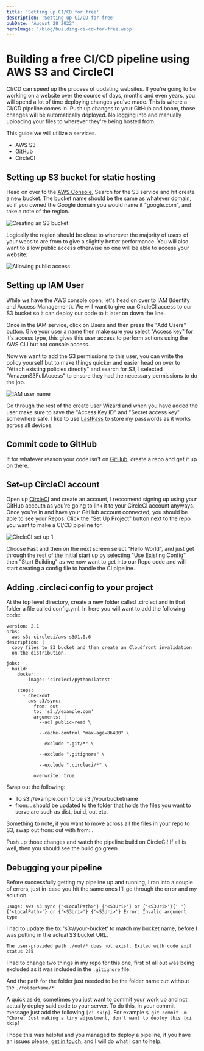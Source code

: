 ```yaml
---
title: 'Setting up CI/CD for free'
description: 'Setting up CI/CD for free'
pubDate: 'August 28 2022'
heroImage: '/blog/building-ci-cd-for-free.webp'
---
```


# Building a free CI/CD pipeline using AWS S3 and CircleCI

CI/CD can speed up the process of updating websites. If you're going to be working on a website over the course of days, months and even years, you will spend a lot of time deploying changes you've made. This is where a CI/CD pipeline comes in. Push up changes to your GitHub and boom, those changes will be automatically deployed. No logging into and manually uploading your files to wherever they're being hosted from.

This guide we will utilize a services.

- AWS S3
- GitHub
- CircleCI

## Setting up S3 bucket for static hosting

Head on over to the [AWS Console.](https://eu-west-2.console.aws.amazon.com/console/home) Search for the S3 service and hit create a new bucket. The bucket name should be the same as whatever domain, so if you owned the Google domain you would name it "google.com", and take a note of the region.

![Creating an S3 bucket](/blog/ci-cd-pipeline/create-s3-bucket.webp)

Logically the region should be close to wherever the majority of users of your website are from to give a slightly better performance. You will also want to allow public access otherwise no one will be able to access your website:

![Allowing public access](/blog/ci-cd-pipeline/creating-bucket2.png)

## Setting up IAM User

While we have the AWS console open, let's head on over to IAM (Identify and Access Management). We will want to give our CircleCI access to our S3 bucket so it can deploy our code to it later on down the line.

Once in the IAM service, click on Users and then press the "Add Users" button. Give your user a name then make sure you select "Access key" for it\'s access type, this gives this user access to perform actions using the AWS CLI but not console access.

Now we want to add the S3 permissions to this user, you can write the policy yourself but to make things quicker and easier head on over to "Attach existing policies directly" and search for S3, I selected "AmazonS3FullAccess" to ensure they had the necessary permissions to do the job.

![IAM user name](/blog/ci-cd-pipeline/iam-user-name.png)

Go through the rest of the create user Wizard and when you have added the user make sure to save the "Access Key ID" and "Secret access key" somewhere safe. I like to use [LastPass](https://www.lastpass.com/) to store my passwords as it works across all devices.

## Commit code to GitHub

If for whatever reason your code isn't on [GitHub](https://github.com/), create a repo and get it up on there.

## Set-up CircleCI account

Open up [CircleCI](https://circleci.com/) and create an account, I reccomend signing up using your GitHub accoutn as you\'re going to link it to your CircleCI account anyways. Once you\'re in and have your GitHub account connected, you should be able to see your Repos. Click the "Set Up Project" button next to the repo you want to make a CI/CD pipeline for.

![CircleCI set up 1](/blog/ci-cd-pipeline/circleci-setup-yml-file.png)

Choose Fast and then on the next screen select "Hello World", and just get through the rest of the initial start up by selecting "Use Existing Config" then "Start Building" as we now want to get into our Repo code and will start creating a config file to handle the CI pipeline.

## Adding .circleci config to your project

At the top level directory, create a new folder called .circleci and in that folder a file called config.yml. In here you will want to add the following code:

```
version: 2.1
orbs:
  aws-s3: circleci/aws-s3@1.0.6
description: |
  copy files to S3 bucket and then create an Cloudfront invalidation
  on the distribution.

jobs:
  build:
    docker:
      - image: 'circleci/python:latest'

    steps:
      - checkout
      - aws-s3/sync:
          from: out
          to: 's3://example.com'
          arguments: |
            --acl public-read \

            --cache-control "max-age=86400" \

            --exclude ".git/*" \

            --exclude ".gitignore" \

            --exclude ".circleci/*" \

          overwrite: true

```

Swap out the following:

- To s3://example.com'to be s3://yourbucketname
- from: . should be updated to the folder that holds the files you want to serve are such as dist, build, out etc.

Something to note, if you want to move across all the files in your repo to S3, swap out from: out with from: .

Push up those changes and watch the pipeline build on CircleCI! If all is well, then you should see the build go green

## Debugging your pipeline

Before successfully getting my pipeline up and running, I ran into a couple of errors, just in-case you hit the same ones I'll go through the error and my solution.

`usage: aws s3 sync {'<LocalPath>'} {'<S3Uri>'} or {'<S3Uri>'}{' '}
          {'<LocalPath>'} or {'<S3Uri>'} {'<S3Uri>'}
          Error: Invalid argument type`

I had to update the to: 's3://your-bucket' to match my bucket name, before I was putting in the actual S3 bucket URL.

`The user-provided path ./out/* does not exist. Exited with code exit status 255`

I had to change two things in my repo for this one, first of all out was being excluded as it was included in the `.gitignore` file.

And the path for the folder just needed to be the folder name `out` without the `./folderName/*`

A quick aside, sometimes you just want to commit your work up and not actually deploy said code to your server. To do this, in your commit message just add the following `[ci skip]`. For example `$ git commit -m "Chore: Just making a tiny adjustment, don't want to deploy this [ci skip]`

I hope this was helpful and you managed to deploy a pipeline, if you have an issues please, [get in touch](/contact-us), and I will do what I can to help.

<!--
  iHadTo2p2: '',
  iHadTo2p3: 'without the ',
  quickAside:
    '',
  forExample: 'For example,',
  commitMsg: "Just making a tiny adjustment, don't want to deploy this ",
  conclusion:
    '',
  -->

